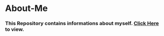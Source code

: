 # About-Me
### This Repository contains informations about myself. [Click Here](https://techdevsubhopriyo.github.io/About-Me/) to view.
